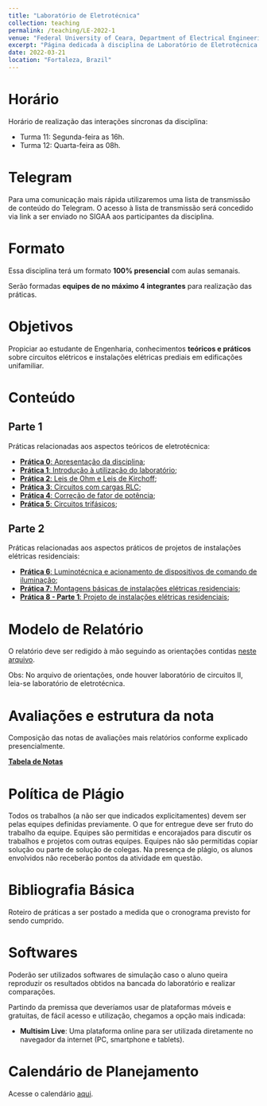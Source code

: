 ```yaml
---
title: "Laboratório de Eletrotécnica"
collection: teaching
permalink: /teaching/LE-2022-1
venue: "Federal University of Ceara, Department of Electrical Engineering"
excerpt: "Página dedicada à disciplina de Laboratório de Eletrotécnica - 2022.1"    
date: 2022-03-21
location: "Fortaleza, Brazil"
---
```


# Horário

Horário de realização das interações síncronas da disciplina:
- Turma 11: Segunda-feira as 16h.
- Turma 12: Quarta-feira as 08h.

# Telegram

Para uma comunicação mais rápida utilizaremos uma lista de transmissão de conteúdo do Telegram. O acesso à lista de transmissão será concedido via link a ser enviado no SIGAA aos participantes da disciplina.

# Formato

Essa disciplina terá um formato **100% presencial** com aulas semanais.

Serão formadas **equipes de no máximo 4 integrantes** para realização das práticas. 

# Objetivos

Propiciar ao estudante de Engenharia, conhecimentos **teóricos e práticos** sobre circuitos elétricos e instalações elétricas prediais em edificações unifamiliar.

# Conteúdo

## Parte 1

Práticas relacionadas aos aspectos teóricos de eletrotécnica:
- [**Prática 0**: Apresentação da disciplina](/teaching/LE-2022-1/Lab-0);
- [**Prática 1**: Introdução à utilização do laboratório](/teaching/LE-2022-1/Lab-1);
- [**Prática 2**: Leis de Ohm e Leis de Kirchoff](/teaching/LE-2022-1/Lab-2);
- [**Prática 3**: Circuitos com cargas RLC](/teaching/LE-2022-1/Lab-3);
- [**Prática 4**: Correção de fator de potência](/teaching/LE-2022-1/Lab-4);
- [**Prática 5**: Circuitos trifásicos](/teaching/LE-2022-1/Lab-5);

## Parte 2

Práticas relacionadas aos aspectos práticos de projetos de instalações elétricas residenciais:
- [**Prática 6**: Luminotécnica e acionamento de dispositivos de comando de iluminação](/teaching/LE-2022-1/Lab-6);
- [**Prática 7**: Montagens básicas de instalações elétricas residenciais](/teaching/LE-2022-1/Lab-7);
- [**Prática 8 - Parte 1**: Projeto de instalações elétricas residenciais](/teaching/LE-2022-1/Lab-8);


# Modelo de Relatório

O relatório deve ser redigido à mão seguindo as orientações contidas [neste arquivo](https://drive.google.com/file/d/1HBR5B8aZ4q63wbaFeP2H9Ps_RI8GlGtI/view?usp=drivesdk).

Obs: No arquivo de orientações, onde houver laboratório de circuitos II, leia-se laboratório de eletrotécnica.

# Avaliações e estrutura da nota

Composição das notas de avaliações mais relatórios conforme explicado presencialmente.

[**Tabela de Notas**](/teaching/LE-2022-1/notas)

# Política de Plágio

Todos os trabalhos (a não ser que indicados explicitamentes) devem ser pelas equipes definidas previamente. O que for entregue deve ser fruto do trabalho da equipe. Equipes são permitidas e encorajados para discutir os trabalhos e projetos com outras equipes. Equipes não são permitidas copiar solução ou parte de solução de colegas. Na presença de plágio, os alunos envolvidos não receberão pontos da atividade em questão.

# Bibliografia Básica

Roteiro de práticas a ser postado a medida que o cronograma previsto for sendo cumprido.

# Softwares

Poderão ser utilizados softwares de simulação caso o aluno queira reproduzir os resultados obtidos na bancada do laboratório e realizar comparações.

Partindo da premissa que deveríamos usar de plataformas móveis e gratuitas, de fácil acesso e utilização, chegamos a opção mais indicada:
- **Multisim Live**: Uma plataforma online para ser utilizada diretamente no navegador da internet (PC, smartphone e tablets).

# Calendário de Planejamento

Acesse o calendário [aqui](https://drive.google.com/file/d/1TA94sI-lO4PiE9i2bb8R78y--7UBViZD/view?usp=drivesdk).